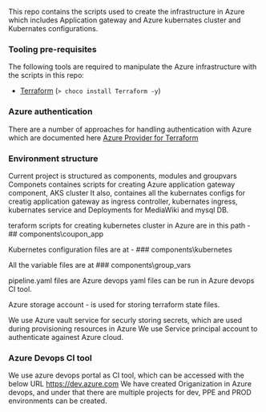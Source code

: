 This repo contains the scripts used to create the infrastructure in Azure which includes
Application gateway and Azure kubernates cluster and Kubernates configurations.

### Tooling pre-requisites


The following tools are required to manipulate the Azure infrastructure with the
scripts in this repo:

* [Terraform](https://www.terraform.io/downloads.html) (`> choco install Terraform -y`)

### Azure authentication

There are a number of approaches for handling authentication with Azure which are
documented here [Azure Provider for Terraform](https://www.terraform.io/docs/providers/azurerm/index.html)

### Environment structure

Current project is structured as components, modules and groupvars
Componets containes scripts for creating Azure application gateway component, AKS cluster
It also, containes all the kubernates configs for creatig application gateway as ingress controller, kubernates ingress,  kubernates service and Deployments for MediaWiki and mysql DB.

teraform scripts for creating kubernetes cluster in Azure are in this path - ## components\coupon_app

Kubernetes configuration files are at - ### components\kubernetes

All the variable files are at ### components\group_vars

pipeline.yaml files are Azure devops yaml files can be run in Azure devops CI tool. 

Azure storage account  - is used for storing terraform state files.

We use Azure vault service for securly storing secrets, which are used during provisioning resources in Azure
We use Service principal account to authenticate againest Azure cloud.


### Azure Devops CI tool

We use azure devops portal as CI tool, which can be accessed with the below URL
https://dev.azure.com
We have created Origanization in Azure devops, and under that there are multiple projects for dev, PPE and PROD environments can be created.
